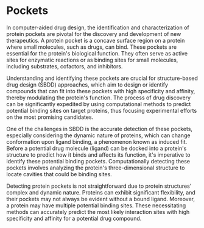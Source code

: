 # Pockets

In computer-aided drug design, the identification and characterization of protein pockets are pivotal for the discovery and development of new therapeutics.
A protein pocket is a concave surface region on a protein where small molecules, such as drugs, can bind.
These pockets are essential for the protein's biological function.
They often serve as active sites for enzymatic reactions or as binding sites for small molecules, including substrates, cofactors, and inhibitors.

Understanding and identifying these pockets are crucial for structure-based drug design (SBDD) approaches, which aim to design or identify compounds that can fit into these pockets with high specificity and affinity, thereby modulating the protein's function.
The process of drug discovery can be significantly expedited by using computational methods to predict potential binding sites on target proteins, thus focusing experimental efforts on the most promising candidates.

One of the challenges in SBDD is the accurate detection of these pockets, especially considering the dynamic nature of proteins, which can change conformation upon ligand binding, a phenomenon known as induced fit.
Before a potential drug molecule (ligand) can be docked into a protein's structure to predict how it binds and affects its function, it's imperative to identify these potential binding pockets.
Computationally detecting these pockets involves analyzing the protein's three-dimensional structure to locate cavities that could be binding sites.

Detecting protein pockets is not straightforward due to protein structures' complex and dynamic nature.
Proteins can exhibit significant flexibility, and their pockets may not always be evident without a bound ligand.
Moreover, a protein may have multiple potential binding sites.
These necessitating methods can accurately predict the most likely interaction sites with high specificity and affinity for a potential drug compound.
